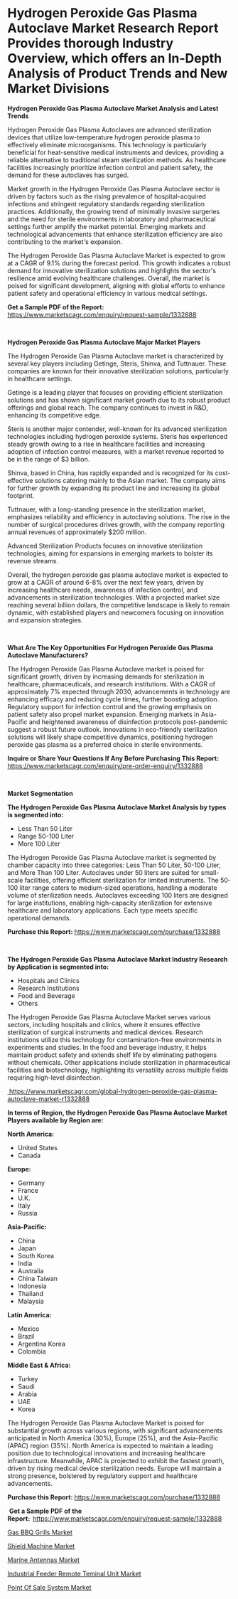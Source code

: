 <p><h1>Hydrogen Peroxide Gas Plasma Autoclave Market Research Report Provides thorough Industry Overview, which offers an In-Depth Analysis of Product Trends and New Market Divisions</h1></p><p><strong>Hydrogen Peroxide Gas Plasma Autoclave Market Analysis and Latest Trends</strong></p>
<p><p>Hydrogen Peroxide Gas Plasma Autoclaves are advanced sterilization devices that utilize low-temperature hydrogen peroxide plasma to effectively eliminate microorganisms. This technology is particularly beneficial for heat-sensitive medical instruments and devices, providing a reliable alternative to traditional steam sterilization methods. As healthcare facilities increasingly prioritize infection control and patient safety, the demand for these autoclaves has surged.</p><p>Market growth in the Hydrogen Peroxide Gas Plasma Autoclave sector is driven by factors such as the rising prevalence of hospital-acquired infections and stringent regulatory standards regarding sterilization practices. Additionally, the growing trend of minimally invasive surgeries and the need for sterile environments in laboratory and pharmaceutical settings further amplify the market potential. Emerging markets and technological advancements that enhance sterilization efficiency are also contributing to the market's expansion.</p><p>The Hydrogen Peroxide Gas Plasma Autoclave Market is expected to grow at a CAGR of 9.1% during the forecast period. This growth indicates a robust demand for innovative sterilization solutions and highlights the sector's resilience amid evolving healthcare challenges. Overall, the market is poised for significant development, aligning with global efforts to enhance patient safety and operational efficiency in various medical settings.</p></p>
<p><strong>Get a Sample PDF of the Report:&nbsp;</strong> <a href="https://www.marketscagr.com/enquiry/request-sample/1332888?utm_campaign=3001&utm_medium=2&utm_source=Github&utm_content=ia&utm_term=24032025&utm_id=hydrogen-peroxide-gas-plasma-autoclave">https://www.marketscagr.com/enquiry/request-sample/1332888</a></p>
<p>&nbsp;</p>
<p><strong>Hydrogen Peroxide Gas Plasma Autoclave Major Market Players</strong></p>
<p><p>The Hydrogen Peroxide Gas Plasma Autoclave market is characterized by several key players including Getinge, Steris, Shinva, and Tuttnauer. These companies are known for their innovative sterilization solutions, particularly in healthcare settings.</p><p>Getinge is a leading player that focuses on providing efficient sterilization solutions and has shown significant market growth due to its robust product offerings and global reach. The company continues to invest in R&D, enhancing its competitive edge.</p><p>Steris is another major contender, well-known for its advanced sterilization technologies including hydrogen peroxide systems. Steris has experienced steady growth owing to a rise in healthcare facilities and increasing adoption of infection control measures, with a market revenue reported to be in the range of $3 billion.</p><p>Shinva, based in China, has rapidly expanded and is recognized for its cost-effective solutions catering mainly to the Asian market. The company aims for further growth by expanding its product line and increasing its global footprint.</p><p>Tuttnauer, with a long-standing presence in the sterilization market, emphasizes reliability and efficiency in autoclaving solutions. The rise in the number of surgical procedures drives growth, with the company reporting annual revenues of approximately $200 million.</p><p>Advanced Sterilization Products focuses on innovative sterilization technologies, aiming for expansions in emerging markets to bolster its revenue streams.</p><p>Overall, the hydrogen peroxide gas plasma autoclave market is expected to grow at a CAGR of around 6-8% over the next few years, driven by increasing healthcare needs, awareness of infection control, and advancements in sterilization technologies. With a projected market size reaching several billion dollars, the competitive landscape is likely to remain dynamic, with established players and newcomers focusing on innovation and expansion strategies.</p></p>
<p>&nbsp;</p>
<p><strong>What Are The Key Opportunities For Hydrogen Peroxide Gas Plasma Autoclave Manufacturers?</strong></p>
<p><p>The Hydrogen Peroxide Gas Plasma Autoclave market is poised for significant growth, driven by increasing demands for sterilization in healthcare, pharmaceuticals, and research institutions. With a CAGR of approximately 7% expected through 2030, advancements in technology are enhancing efficacy and reducing cycle times, further boosting adoption. Regulatory support for infection control and the growing emphasis on patient safety also propel market expansion. Emerging markets in Asia-Pacific and heightened awareness of disinfection protocols post-pandemic suggest a robust future outlook. Innovations in eco-friendly sterilization solutions will likely shape competitive dynamics, positioning hydrogen peroxide gas plasma as a preferred choice in sterile environments.</p></p>
<p><strong>Inquire or Share Your Questions If Any Before Purchasing This Report:</strong> <a href="https://www.marketscagr.com/enquiry/pre-order-enquiry/1332888?utm_campaign=3001&utm_medium=2&utm_source=Github&utm_content=ia&utm_term=24032025&utm_id=hydrogen-peroxide-gas-plasma-autoclave">https://www.marketscagr.com/enquiry/pre-order-enquiry/1332888</a></p>
<p>&nbsp;</p>
<p><strong>Market Segmentation</strong></p>
<p><strong>The Hydrogen Peroxide Gas Plasma Autoclave Market Analysis by types is segmented into:</strong></p>
<p><ul><li>Less Than 50 Liter</li><li>Range 50-100 Liter</li><li>More 100 Liter</li></ul></p>
<p><p>The Hydrogen Peroxide Gas Plasma Autoclave market is segmented by chamber capacity into three categories: Less Than 50 Liter, 50-100 Liter, and More Than 100 Liter. Autoclaves under 50 liters are suited for small-scale facilities, offering efficient sterilization for limited instruments. The 50-100 liter range caters to medium-sized operations, handling a moderate volume of sterilization needs. Autoclaves exceeding 100 liters are designed for large institutions, enabling high-capacity sterilization for extensive healthcare and laboratory applications. Each type meets specific operational demands.</p></p>
<p><strong>Purchase this Report:&nbsp;</strong><a href="https://www.marketscagr.com/purchase/1332888?utm_campaign=3001&utm_medium=2&utm_source=Github&utm_content=ia&utm_term=24032025&utm_id=hydrogen-peroxide-gas-plasma-autoclave">https://www.marketscagr.com/purchase/1332888</a></p>
<p>&nbsp;</p>
<p><strong>The Hydrogen Peroxide Gas Plasma Autoclave Market Industry Research by Application is segmented into:</strong></p>
<p><ul><li>Hospitals and Clinics</li><li>Research Institutions</li><li>Food and Beverage</li><li>Others</li></ul></p>
<p><p>The Hydrogen Peroxide Gas Plasma Autoclave Market serves various sectors, including hospitals and clinics, where it ensures effective sterilization of surgical instruments and medical devices. Research institutions utilize this technology for contamination-free environments in experiments and studies. In the food and beverage industry, it helps maintain product safety and extends shelf life by eliminating pathogens without chemicals. Other applications include sterilization in pharmaceutical facilities and biotechnology, highlighting its versatility across multiple fields requiring high-level disinfection.</p></p>
<p><a href="https://www.marketscagr.com/global-hydrogen-peroxide-gas-plasma-autoclave-market-r1332888?utm_campaign=3001&utm_medium=2&utm_source=Github&utm_content=ia&utm_term=24032025&utm_id=hydrogen-peroxide-gas-plasma-autoclave">&nbsp;https://www.marketscagr.com/global-hydrogen-peroxide-gas-plasma-autoclave-market-r1332888</a></p>
<p><strong>In terms of Region, the Hydrogen Peroxide Gas Plasma Autoclave Market Players available by Region are:</strong></p>
<p>
    <p> <strong> North America: </strong>
        <ul>
            <li>United States</li>
            <li>Canada</li>
        </ul>
        </p> 
    <p> <strong> Europe: </strong>
        <ul>
            <li>Germany</li>
            <li>France</li>
            <li>U.K.</li>
            <li>Italy</li>
            <li>Russia</li>
        </ul>
        </p> 
    <p> <strong> Asia-Pacific: </strong>
        <ul>
            <li>China</li>
            <li>Japan</li>
            <li>South Korea</li>
            <li>India</li>
            <li>Australia</li>
            <li>China Taiwan</li>
            <li>Indonesia</li>
            <li>Thailand</li>
            <li>Malaysia</li>
        </ul>
        </p> 
    <p> <strong> Latin America: </strong>
        <ul>
            <li>Mexico</li>
            <li>Brazil</li>
            <li>Argentina Korea</li>
            <li>Colombia</li>
        </ul>
        </p> 
    <p> <strong> Middle East & Africa: </strong>
        <ul>
            <li>Turkey</li>
            <li>Saudi</li>
            <li>Arabia</li>
            <li>UAE</li>
            <li>Korea</li>
        </ul>
    </p>
    </p>
<p><p>The Hydrogen Peroxide Gas Plasma Autoclave Market is poised for substantial growth across various regions, with significant advancements anticipated in North America (30%), Europe (25%), and the Asia-Pacific (APAC) region (35%). North America is expected to maintain a leading position due to technological innovations and increasing healthcare infrastructure. Meanwhile, APAC is projected to exhibit the fastest growth, driven by rising medical device sterilization needs. Europe will maintain a strong presence, bolstered by regulatory support and healthcare advancements.</p></p>
<p><strong>Purchase this Report: </strong><a href="https://www.marketscagr.com/purchase/1332888?utm_campaign=3001&utm_medium=2&utm_source=Github&utm_content=ia&utm_term=24032025&utm_id=hydrogen-peroxide-gas-plasma-autoclave">https://www.marketscagr.com/purchase/1332888</a></p>
<p>&nbsp;<strong>Get a Sample PDF of the Report:&nbsp;&nbsp;</strong><a href="https://www.marketscagr.com/enquiry/request-sample/1332888?utm_campaign=3001&utm_medium=2&utm_source=Github&utm_content=ia&utm_term=24032025&utm_id=hydrogen-peroxide-gas-plasma-autoclave">https://www.marketscagr.com/enquiry/request-sample/1332888</a></p>
<p><strong></strong></p>
<p><p><a href="https://www.linkedin.com/pulse/market-dynamics-trends-in-depth-look-gas-bbq-grills-projected-hbljc?utm_campaign=3001&utm_medium=2&utm_source=Github&utm_content=ia&utm_term=24032025&utm_id=hydrogen-peroxide-gas-plasma-autoclave">Gas BBQ Grills Market</a></p><p><a href="https://www.linkedin.com/pulse/shield-machine-industry-research-report-future-market-growth-h3b9f?utm_campaign=3001&utm_medium=2&utm_source=Github&utm_content=ia&utm_term=24032025&utm_id=hydrogen-peroxide-gas-plasma-autoclave">Shield Machine Market</a></p><p><a href="https://www.linkedin.com/pulse/marine-antennas-industry-resonance-148-amplification-across-zlpwf?utm_campaign=3001&utm_medium=2&utm_source=Github&utm_content=ia&utm_term=24032025&utm_id=hydrogen-peroxide-gas-plasma-autoclave">Marine Antennas Market</a></p><p><a href="https://github.com/ivvrgibi/Market-Research-Report-List-1/blob/main/industrial-feeder-remote-teminal-unit-market.md?utm_campaign=3001&utm_medium=2&utm_source=Github&utm_content=ia&utm_term=24032025&utm_id=hydrogen-peroxide-gas-plasma-autoclave">Industrial Feeder Remote Teminal Unit Market</a></p><p><a href="https://www.linkedin.com/pulse/point-sale-system-market-global-trends-forecast-2025-2032-htpzc?utm_campaign=3001&utm_medium=2&utm_source=Github&utm_content=ia&utm_term=24032025&utm_id=hydrogen-peroxide-gas-plasma-autoclave">Point Of Sale System Market</a></p></p>